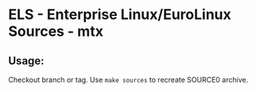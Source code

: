 # ELS - Enterprise Linux/EuroLinux Sources - mtx
 
## Usage:
  Checkout branch or tag. Use `make sources` to recreate  SOURCE0 archive.

